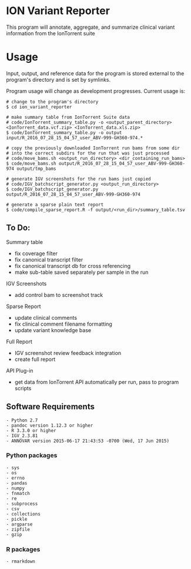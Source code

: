 # ION Variant Reporter 

This program will annotate, aggregate, and summarize clinical variant information from the IonTorrent suite

# Usage

Input, output, and reference data for the program is stored external to the program's directory and is set by symlinks. 

Program usage will change as development progresses. Current usage is:

```
# change to the program's directory
$ cd ion_variant_reporter

# make summary table from IonTorrent Suite data
# code/IonTorrent_summary_table.py -o <output_parent_directory> <IonTorrent_data.vcf.zip> <IonTorrent_data.xls.zip>
$ code/IonTorrent_summary_table.py -o output input/R_2016_07_28_15_04_57_user_ABV-999-GH360-974.*

# copy the previously downloaded IonTorrent run bams from some dir 
# into the correct subdirs for the run that was just processed
# code/move_bams.sh <output_run_directory> <dir_containing_run_bams>
$ code/move_bams.sh output/R_2016_07_28_15_04_57_user_ABV-999-GH360-974 output/tmp_bams

# generate IGV screenshots for the run bams just copied
# code/IGV_batchscript_generator.py <output_run_directory>
$ code/IGV_batchscript_generator.py output/R_2016_07_28_15_04_57_user_ABV-999-GH360-974

# generate a sparse plain text report
$ code/compile_sparse_report.R -f output/<run_dir>/summary_table.tsv

```


## To Do:

Summary table

- fix coverage filter
- fix canonical transcript filter
- fix canonical transcript db for cross referencing
- make sub-table saved separately per sample in the run

IGV Screenshots

- add control bam to screenshot track

Sparse Report

- update clinical comments
- fix clinical comment filename formatting
- update variant knowledge base

Full Report

- IGV screenshot review feedback integration
- create full report

API Plug-in

- get data from IonTorrent API automatically per run, pass to program scripts


## Software Requirements

    - Python 2.7
    - pandoc version 1.12.3 or higher
    - R 3.3.0 or higher
    - IGV_2.3.81
    - ANNOVAR version 2015-06-17 21:43:53 -0700 (Wed, 17 Jun 2015)

### Python packages

    - sys
    - os
    - errno
    - pandas
    - numpy
    - fnmatch
    - re
    - subprocess
    - csv
    - collections
    - pickle
    - argparse
    - zipfile
    - gzip

### R packages

    - rmarkdown